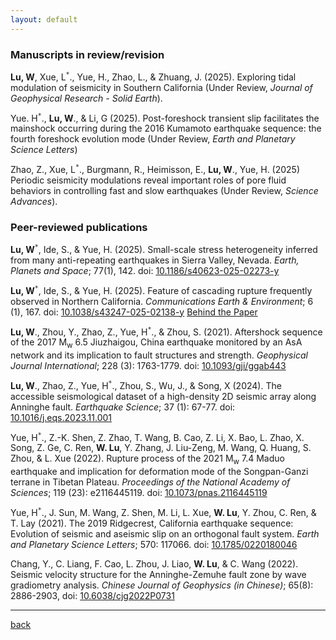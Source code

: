 ```yaml
---
layout: default
---
```


### Manuscripts in review/revision

**Lu, W**, Xue, L<sup>`*`</sup>., Yue, H., Zhao, L., & Zhuang, J. (2025). Exploring tidal modulation of seismicity in Southern California (Under Review, *Journal of Geophysical Research - Solid Earth*).

Yue. H<sup>`*`</sup>., **Lu, W**., & Li, G (2025). Post-foreshock transient slip facilitates the mainshock occurring during the 2016 Kumamoto earthquake sequence: the fourth foreshock evolution mode (Under Review,  *Earth and Planetary Science Letters*)

Zhao, Z., Xue, L<sup>`*`</sup>., Burgmann, R., Heimisson, E., **Lu, W**., Yue, H. (2025) Periodic seismicity modulations reveal important roles of pore fluid behaviors in controlling fast and slow earthquakes (Under Review, *Science Advances*). 

<!-- **Lu, W**<sup>`*`</sup>, S. Ide, Z. Zhao & H. Yue (2025). TiMEpy: A Python Package for Analyzing the Tidal Modulation of Fast and Slow Earthquakes (to be submitted) -->

### Peer-reviewed publications


**Lu, W**<sup>`*`</sup>, Ide, S., & Yue, H. (2025). Small-scale stress heterogeneity inferred from many anti-repeating earthquakes in Sierra Valley, Nevada. *Earth, Planets and Space*; 77(1), 142. doi: [10.1186/s40623-025-02273-y](https://earth-planets-space.springeropen.com/articles/10.1186/s40623-025-02273-y)

**Lu, W**<sup>`*`</sup>, Ide, S., & Yue, H. (2025). Feature of cascading rupture frequently observed in Northern California. *Communications Earth & Environment*; 6 (1), 167. doi: [10.1038/s43247-025-02138-y](https://doi.org/10.1038/s43247-025-02138-y) [Behind the Paper](https://communities.springernature.com/posts/unraveling-the-cascading-rupture-of-northern-california-earthquakes)

**Lu, W**., Zhou, Y., Zhao, Z., Yue, H<sup>`*`</sup>.,  & Zhou, S. (2021). Aftershock sequence of the 2017 M<sub>w</sub> 6.5 Jiuzhaigou, China earthquake monitored by an AsA network and its implication to fault structures and strength. *Geophysical Journal International*; 228 (3): 1763-1779. doi: [10.1093/gji/ggab443](https://doi.org/10.1093/gji/ggab443) 

**Lu, W**., Zhao, Z., Yue, H<sup>`*`</sup>., Zhou, S., Wu, J., & Song, X (2024). The accessible seismological dataset of a high-density 2D seismic array along Anninghe fault. *Earthquake Science*; 37 (1): 67-77. doi: [10.1016/j.eqs.2023.11.001](https://www.equsci.org.cn/article/doi/10.1016/j.eqs.2023.11.001)

Yue, H<sup>`*`</sup>., Z.-K. Shen, Z. Zhao, T. Wang, B. Cao, Z. Li, X. Bao, L. Zhao, X. Song, Z. Ge, C. Ren, **W. Lu**, Y. Zhang, J. Liu-Zeng, M. Wang, Q. Huang, S. Zhou, & L. Xue (2022). Rupture process of the 2021 M<sub>w</sub> 7.4 Maduo earthquake and implication for deformation mode of the Songpan-Ganzi terrane in Tibetan Plateau. *Proceedings of the National Academy of Sciences*; 119 (23): e2116445119. doi: [10.1073/pnas.2116445119](https://www.pnas.org/doi/10.1073/pnas.2116445119)

Yue, H<sup>`*`</sup>., J. Sun, M. Wang, Z. Shen, M. Li, L. Xue, **W. Lu**, Y. Zhou, C. Ren, & T. Lay (2021). The 2019 Ridgecrest, California earthquake sequence: Evolution of seismic and aseismic slip on an orthogonal fault system. *Earth and Planetary Science Letters*; 570: 117066. doi: [10.1785/0220180046](https://doi.org/10.1016/j.epsl.2021.117066)

Chang, Y., C. Liang, F. Cao, L. Zhou, J. Liao, **W. Lu**, & C. Wang (2022). Seismic velocity structure for the Anninghe-Zemuhe fault zone by wave gradiometry analysis. *Chinese Journal of Geophysics (in Chinese)*; 65(8): 2886-2903, doi: [10.6038/cjg2022P0731](http://en.dzkx.org/article/doi/10.6038/cjg2022P0731)
* * *


[back](./)
